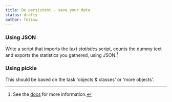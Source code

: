 ```yaml
---
title: Be persistent - save your data
status: drafty
author: felixw
---
```


### Using JSON

Write a script that imports the *text statistics* script, counts the dummy text and exports the statistics you gathered, using JSON.[^jsondocs]

[^jsondocs]:
    See the [docs](https://docs.python.org/3/library/json.html) for more information.


### Using pickle

This should be based on the task 'objects & classes' or 'more objects'.
